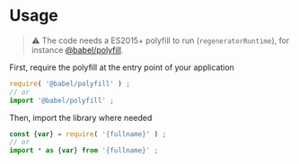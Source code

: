 # Usage

> :warning: The code needs a ES2015+ polyfill to run (`regeneratorRuntime`),
> for instance [@babel/polyfill](https://babeljs.io/docs/usage/polyfill).

First, require the polyfill at the entry point of your application
```js
require( '@babel/polyfill' ) ;
// or
import '@babel/polyfill' ;
```

Then, import the library where needed
```js
const {var} = require( '{fullname}' ) ;
// or
import * as {var} from '{fullname}' ;
```
